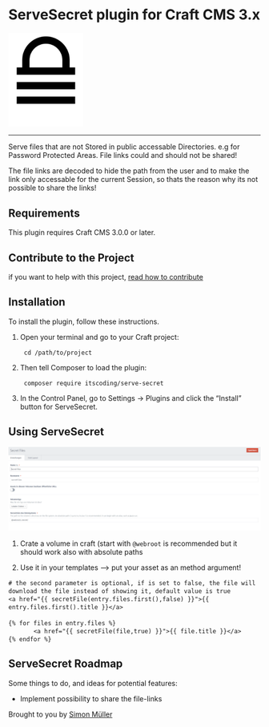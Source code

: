 # ServeSecret plugin for Craft CMS 3.x

<img src="https://github.com/boscho87/serve-secret/blob/master/resources/img/icon.svg" width="150">

___

Serve files that are not Stored in public accessable Directories. e.g for Password Protected Areas. File links could and should not be shared!

The file links are decoded to hide the path from the user and to make the link only accessable for the current Session, so thats the reason why its not possible to share the links!

## Requirements

This plugin requires Craft CMS 3.0.0 or later.

## Contribute to the Project

if you want to help with this project, [read how to contribute](CONTRIBUTE.md)

## Installation

To install the plugin, follow these instructions.

1. Open your terminal and go to your Craft project:

        cd /path/to/project

2. Then tell Composer to load the plugin:

        composer require itscoding/serve-secret

3. In the Control Panel, go to Settings → Plugins and click the “Install” button for ServeSecret.


## Using ServeSecret

![Screenshot](resources/img/volume.png)

1. Crate a volume in craft (start with `@webroot` is recommended but it should work also with absolute paths

2. Use it in your templates --> put your asset as an method argument!


```twig
# the second parameter is optional, if is set to false, the file will download the file instead of showing it, default value is true
<a href="{{ secretFile(entry.files.first(),false) }}">{{ entry.files.first().title }}</a>

{% for files in entry.files %}
       <a href="{{ secretFile(file,true) }}">{{ file.title }}</a>
{% endfor %}

```

## ServeSecret Roadmap

Some things to do, and ideas for potential features:

* Implement possibility to share the file-links

Brought to you by [Simon Müller](https://itscoding.ch)
